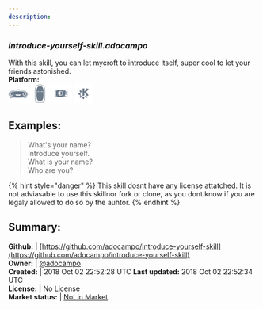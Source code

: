 ```yaml
---
description: 
---
```


### _introduce-yourself-skill.adocampo_  
With this skill, you can let mycroft to introduce itself, super cool to let your friends astonished.  
**Platform:**  
 ![Mark I](../.gitbook/assets/mark-1-icon.png)  ![Mark II](../.gitbook/assets/mark-2-icon.png)  ![Picroft](../.gitbook/assets/picroft-icon.png)  ![plasmoid](../.gitbook/assets/kde.png)   
## Examples:  
> What's your name?  
> Introduce yourself.  
> What is your name?  
> Who are you?  
  
{% hint style="danger" %}
This skill dosnt have any license attatched. It is not adviasable to use this skillnor fork or clone, as you dont know if you are legaly allowed to do so by the auhtor.
{% endhint %}
  
## Summary:  
**Github:** | [https://github.com/adocampo/introduce-yourself-skill](https://github.com/adocampo/introduce-yourself-skill)  
**Owner:** | [@adocampo](https://github.com/adocampo)  
**Created:** | 2018 Oct 02 22:52:28 UTC  **Last updated:** 2018 Oct 02 22:52:34 UTC  
**License:** | No License  
**Market status:** | [Not in Market](https://market.mycroft.ai/skill/)  
